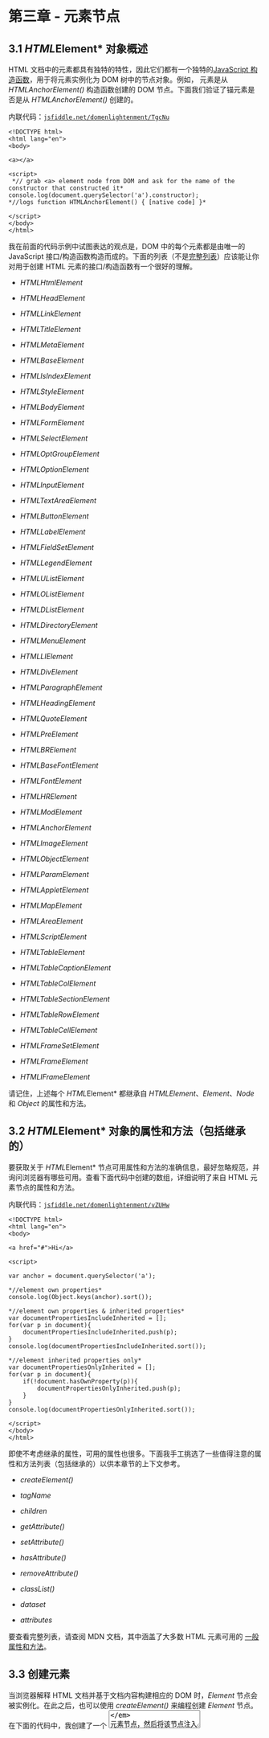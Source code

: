 # 第三章 - 元素节点

## 3.1 *HTML*Element* 对象概述

HTML 文档中的元素都具有独特的特性，因此它们都有一个独特的[JavaScript 构造函数](http://www.w3.org/TR/2003/REC-DOM-Level-2-HTML-20030109/html.html)，用于将元素实例化为 DOM 树中的节点对象。例如，*<a>* 元素是从 *HTMLAnchorElement()* 构造函数创建的 DOM 节点。下面我们验证了锚元素是否是从 *HTMLAnchorElement()* 创建的。

内联代码：[`jsfiddle.net/domenlightenment/TgcNu`](http://jsfiddle.net/domenlightenment/TgcNu)

```
<!DOCTYPE html>
<html lang="en">
<body>

<a></a>

<script>
 *// grab <a> element node from DOM and ask for the name of the constructor that constructed it*
console.log(document.querySelector('a').constructor);
*//logs function HTMLAnchorElement() { [native code] }*

</script>
</body>
</html>

```

我在前面的代码示例中试图表达的观点是，DOM 中的每个元素都是由唯一的 JavaScript 接口/构造函数构造而成的。下面的列表（不是[完整列表](http://www.whatwg.org/specs/web-apps/current-work/multipage/section-index.html#elements-1)）应该能让你对用于创建 HTML 元素的接口/构造函数有一个很好的理解。

+   *HTMLHtmlElement*

+   *HTMLHeadElement*

+   *HTMLLinkElement*

+   *HTMLTitleElement*

+   *HTMLMetaElement*

+   *HTMLBaseElement*

+   *HTMLIsIndexElement*

+   *HTMLStyleElement*

+   *HTMLBodyElement*

+   *HTMLFormElement*

+   *HTMLSelectElement*

+   *HTMLOptGroupElement*

+   *HTMLOptionElement*

+   *HTMLInputElement*

+   *HTMLTextAreaElement*

+   *HTMLButtonElement*

+   *HTMLLabelElement*

+   *HTMLFieldSetElement*

+   *HTMLLegendElement*

+   *HTMLUListElement*

+   *HTMLOListElement*

+   *HTMLDListElement*

+   *HTMLDirectoryElement*

+   *HTMLMenuElement*

+   *HTMLLIElement*

+   *HTMLDivElement*

+   *HTMLParagraphElement*

+   *HTMLHeadingElement*

+   *HTMLQuoteElement*

+   *HTMLPreElement*

+   *HTMLBRElement*

+   *HTMLBaseFontElement*

+   *HTMLFontElement*

+   *HTMLHRElement*

+   *HTMLModElement*

+   *HTMLAnchorElement*

+   *HTMLImageElement*

+   *HTMLObjectElement*

+   *HTMLParamElement*

+   *HTMLAppletElement*

+   *HTMLMapElement*

+   *HTMLAreaElement*

+   *HTMLScriptElement*

+   *HTMLTableElement*

+   *HTMLTableCaptionElement*

+   *HTMLTableColElement*

+   *HTMLTableSectionElement*

+   *HTMLTableRowElement*

+   *HTMLTableCellElement*

+   *HTMLFrameSetElement*

+   *HTMLFrameElement*

+   *HTMLIFrameElement*

请记住，上述每个 *HTML*Element* 都继承自 *HTMLElement*、*Element*、*Node* 和 *Object* 的属性和方法。

## 3.2 *HTML*Element* 对象的属性和方法（包括继承的）

要获取关于 *HTML*Element* 节点可用属性和方法的准确信息，最好忽略规范，并询问浏览器有哪些可用。查看下面代码中创建的数组，详细说明了来自 HTML 元素节点的属性和方法。

内联代码：[`jsfiddle.net/domenlightenment/vZUHw`](http://jsfiddle.net/domenlightenment/vZUHw)

```
<!DOCTYPE html>
<html lang="en">
<body>

<a href="#">Hi</a>

<script>

var anchor = document.querySelector('a');

*//element own properties*
console.log(Object.keys(anchor).sort());

*//element own properties & inherited properties*
var documentPropertiesIncludeInherited = [];
for(var p in document){
	documentPropertiesIncludeInherited.push(p);
}
console.log(documentPropertiesIncludeInherited.sort());

*//element inherited properties only*
var documentPropertiesOnlyInherited = [];
for(var p in document){
	if(!document.hasOwnProperty(p)){
		documentPropertiesOnlyInherited.push(p);
	}
}
console.log(documentPropertiesOnlyInherited.sort());

</script>
</body>
</html>

```

即使不考虑继承的属性，可用的属性也很多。下面我手工挑选了一些值得注意的属性和方法列表（包括继承的）以供本章节的上下文参考。

+   *createElement()*

+   *tagName*

+   *children*

+   *getAttribute()*

+   *setAttribute()*

+   *hasAttribute()*

+   *removeAttribute()*

+   *classList()*

+   *dataset*

+   *attributes*

要查看完整列表，请查阅 MDN 文档，其中涵盖了大多数 HTML 元素可用的 [一般属性和方法](https://developer.mozilla.org/en/DOM/element)。

## 3.3 创建元素

当浏览器解释 HTML 文档并基于文档内容构建相应的 DOM 时，*Element* 节点会被实例化。在此之后，也可以使用 *createElement()* 来编程创建 *Element* 节点。在下面的代码中，我创建了一个 *<textarea>* 元素节点，然后将该节点注入到实时 DOM 树中。

live code: [`jsfiddle.net/domenlightenment/d3Yvv`](http://jsfiddle.net/domenlightenment/d3Yvv)

```
<!DOCTYPE html>
<html lang="en">
<body>
<script>

var elementNode = document.createElement('textarea'); *//HTMLTextAreaElement() constructs <textarea>*
document.body.appendChild(elementNode);

console.log(document.querySelector('textarea')); *//verify it's now in the DOM*

</script>
</body>
</html>

```

传递给 *createElement()* 方法的值是一个字符串，指定要创建的元素类型（也称为 *[tagName](http://www.w3.org/TR/2000/REC-DOM-Level-2-Core-20001113/core.html#ID-104682815)*）。

### 注意

传递给 createElement 的值在创建元素之前会被更改为小写字符串。

## 3.4 获取元素的标签名

使用 *tagName* 属性可以访问元素的名称。*tagName* 属性返回与使用 *nodeName* 返回的值相同。无论源 HTML 文档中的大小写如何，两者都返回大写值。

下面我们获取 DOM 中 *<a>* 元素的名称。

live code: [`jsfiddle.net/domenlightenment/YJb3W`](http://jsfiddle.net/domenlightenment/YJb3W)

```
<!DOCTYPE html>
<html lang="en">
<body>

<a href="#">Hi</a>

<script>

console.log(document.querySelector('a').tagName); *//logs A*

*//the nodeName property returns the same value*
console.log(document.querySelector('a').nodeName); *//logs A*

</script>
</body>
</html>

```

## 3.5 获取元素属性和值的列表/集合

使用 *attributes* 属性（从 *Node* 继承给元素节点）可以获取元素当前定义的 *[Attr](http://www.w3.org/TR/DOM-Level-3-Core/core.html#ID-637646024)* 节点的集合。返回的列表是一个 *[NameNodeMap](https://developer.mozilla.org/en/DOM/NamedNodeMap)*。下面我循环遍历属性集合，暴露集合中包含的每个 *Attr* 节点对象。

live code: [`jsfiddle.net/domenlightenment/9gVQf`](http://jsfiddle.net/domenlightenment/9gVQf)

```
<!DOCTYPE html>
<html lang="en">
<body>

<a href='#' title="title" data-foo="dataFoo" class="yes" style="margin:0;" foo="boo"></a>

<script>

var atts = document.querySelector('a').attributes;

for(var i=0; i< atts.length; i++){
	console.log(atts[i].nodeName +'='+ atts[i].nodeValue);
}

</script>
</body>
</html>

```

### 注意

从访问 attributes 属性返回的数组应该被视为活动的。这意味着其内容随时可以更改。

返回的数组继承自 *NameNodeMap*，提供了一些操作数组的方法，如 *getNamtedItem()*、*setNamedItem()* 和 *removeNamedItem()*。使用这些方法操作 *attributes* 应该次于使用 *getAttribute()*、*setAttribute()*、*hasAttribute()*、*removeAttribute()*。作者认为处理 [Attr](http://www.w3.org/TR/DOM-Level-3-Core/core.html#ID-637646024) 节点很混乱。使用 *attributes* 的唯一优点在于其功能性，可以返回一个活动属性列表。

*attributes* 属性是一个类似数组的集合，具有只读的 *length* 属性。

布尔属性（例如 *<option selected>foo</option>*）会显示在 *attributes* 列表中，但除非提供值（例如 *<option selected="selected">foo</option>*），否则没有值。

## 3.6 获取、设置和删除元素的属性值

获取、设置或删除元素 [属性](http://www.whatwg.org/specs/web-apps/current-work/#attributes-1) 值的最一致的方式是使用 *getAttribute()*, *setAttribute()* 和 *removeAttribute()* 方法。在下面的代码中，我演示了管理元素属性的每种方法。

实时代码：[`jsfiddle.net/domenlightenment/wp7rq`](http://jsfiddle.net/domenlightenment/wp7rq)

```
<!DOCTYPE html>
<html lang="en">
<body>

<a href='#' title="title" data-foo="dataFoo" style="margin:0;" class="yes" foo="boo" hidden="hidden">#link</a>

<script>

var atts = document.querySelector('a');

*//remove attributes*
atts.removeAttribute('href');
atts.removeAttribute('title');
atts.removeAttribute('style');
atts.removeAttribute('data-foo');
atts.removeAttribute('class');
atts.removeAttribute('foo'); *//custom attribute*
atts.removeAttribute('hidden'); *//boolean attribute*

*//set (really re-set) attributes*
atts.setAttribute('href','#');
atts.setAttribute('title','title');
atts.setAttribute('style','margin:0;');
atts.setAttribute('data-foo','dataFoo');
atts.setAttribute('class','yes');
atts.setAttribute('foo','boo');
atts.setAttribute('hidden','hidden');* //boolean attribute requires sending the attribute as the value too*

*//get attributes*
console.log(atts.getAttribute('href'));
console.log(atts.getAttribute('title'));
console.log(atts.getAttribute('style'));
console.log(atts.getAttribute('data-foo'));
console.log(atts.getAttribute('class'));
console.log(atts.getAttribute('foo'));
console.log(atts.getAttribute('hidden'));

</script>
</body>
</html>

```

### 注释

使用 *removeAttribute()* 而不是使用 *setAttribute()* 将属性值设置为 *null* 或 *''*

一些元素属性可以作为对象属性从元素节点获取（即 *document.body.id* 或 *document.body.className*）。作者建议避免使用这些属性，而是使用 remove、set 和 get 属性方法。

## 3.7 验证元素是否具有特定属性

确定（即布尔）元素是否具有属性的最佳方法是使用 *hasAttribute()* 方法。下面我验证 *<a>* 是否具有 *href*、*title*、*style*、*data-foo*、*class* 和 *foo* 属性。

实时代码：[`jsfiddle.net/domenlightenment/hbCCE`](http://jsfiddle.net/domenlightenment/hbCCE)

```
<!DOCTYPE html>
<html lang="en">
<body>

<a href='#' title="title" data-foo="dataFoo" style="margin:0;" class="yes" goo></a>

<script>

var atts = document.querySelector('a');

console.log(
	atts.hasAttribute('href'),
	atts.hasAttribute('title'),
	atts.hasAttribute('style'),
	atts.hasAttribute('data-foo'),
	atts.hasAttribute('class'),
	atts.hasAttribute('goo') *//Notice this is true regardless if a value is defined* 
)

</script>
</body>
</html>

```

即使属性没有值，该方法也会返回 *true*。例如，使用 *hasAttribute()* 我们可以为 [布尔属性](http://www.w3.org/TR/html4/intro/sgmltut.html#h-3.3.4.2) 得到一个布尔值。在下面的代码示例中，我们检查复选框是否被选中。

实时代码：[`jsfiddle.net/domenlightenment/tb6Ja`](http://jsfiddle.net/domenlightenment/tb6Ja)

```
<!DOCTYPE html>
<html lang="en">
<body>

<input type="checkbox" checked></input>

<script>

var atts = document.querySelector('input');

console.log(atts.hasAttribute('checked')); *//logs true*

</script>
</body>
</html>

```

## 3.8 获取类属性值列表

使用元素节点上可用的 *classList* 属性，我们可以访问一个类属性值列表（即 *[DOMTokenList](http://www.w3.org/TR/dom/#interface-domtokenlist)*），这比从 *className* 属性返回的空格分隔的字符串值更容易处理。在下面的代码中，我对比了 *classList* 与 *className* 的使用。

实时代码：[`jsfiddle.net/domenlightenment/DLJEA`](http://jsfiddle.net/domenlightenment/DLJEA)

```
<!DOCTYPE html>
<html lang="en">
<body>

<div class="big brown bear"></div>

<script>

var elm = document.querySelector('div');

console.log(elm.classList); *//big brown bear {0="big", 1="brown", 2="bear", length=3, ...}*
console.log(elm.className); *//logs 'big brown bear'*

</script>
</body>
</html>
```

### 注释

鉴于 *classList* 是类似数组的集合，它有一个只读的 *length* 属性。

*classList* 是只读的，但可以使用 *add()*、*remove()*、*contains()* 和 *toggle()* 方法进行修改

IE9 不支持 *classList*。支持将在 [IE10](http://blogs.msdn.com/b/ie/archive/2012/05/31/windows-release-preview-the-sixth-ie10-platform-preview.aspx) 中出现。有 [几种](https://github.com/eligrey/classList.js) [polyfills](https://gist.github.com/1381839) 可用。

## 3.9 添加和删除类属性的子值

使用 *classList.add()* 和 *classList.remove()* 方法非常简单地编辑类属性的值。在下面的代码中，我演示了添加和删除类值。

实时代码：[`jsfiddle.net/domenlightenment/YVaUU`](http://jsfiddle.net/domenlightenment/YVaUU)

```
<!DOCTYPE html>
<html lang="en">
<body>
<div class="dog"></div>​

<script>

var elm = document.querySelector('div');

elm.classList.add('cat');
elm.classList.remove('dog');
console.log(elm.className); *//'cat'*

</script>
</body>
</html>

```

## 3.10 切换类属性值

使用*classList.toggle()*方法，我们可以切换类属性的子值。这使我们能够在缺失时添加一个值，或者在已经添加时删除一个值。在下面的代码中，我切换了*'visible'*值和*'grow'*值。这实质上意味着我从类属性值中删除*'visible'*并添加*'grow'*。

live code: [`jsfiddle.net/domenlightenment/uFp6J`](http://jsfiddle.net/domenlightenment/uFp6J)

```
<!DOCTYPE html>
<html lang="en">
<body>
<div class="visible"></div>​

<script>

var elm = document.querySelector('div');

elm.classList.toggle('visible');
elm.classList.toggle('grow');
console.log(elm.className); *//'grow'*

</script>
</body>
</html>

```

## 3.11 确定类属性值是否包含特定值

使用*classList.contains()*方法，可以确定（布尔值）类属性值是否包含特定的子值。在下面的代码中，我们测试*<div>*类属性是否包含*brown*的子值。

live code: [`jsfiddle.net/domenlightenment/njyaP`](http://jsfiddle.net/domenlightenment/njyaP)

```
<!DOCTYPE html>
<html lang="en">
<body>
<div class="big brown bear"></div>​

<script>

var elm = document.querySelector('div');

console.log(elm.classList.contains('brown')); *//logs true*

</script>
</body>
</html>

```

## 3.12 获取和设置数据属性*

元素节点的*dataset*属性提供了一个包含以 data-*开头的所有元素属性的对象。因为它只是一个 JavaScript 对象，我们可以操作*dataset*，并使 DOM 中的元素反映这些更改。

live code: [`jsfiddle.net/domenlightenment/ystgj`](http://jsfiddle.net/domenlightenment/ystgj)

```
<!DOCTYPE html>
<html lang="en">
<body>

<div data-foo-foo="foo" data-bar-bar="bar"></div>​

<script>

var elm = document.querySelector('div');

*//get* *console.log(elm.**dataset.fooFoo**); *//logs 'foo'*
console.log(elm.**dataset.barBar**); *//logs 'bar'*

*//set*
**elm.dataset.gooGoo = 'goo';**
console.log(elm.dataset); *//logs DOMStringMap {fooFoo="foo", barBar="bar", gooGoo="goo"}*

*//what the element looks like in the DOM* 
console.log(elm); *//logs <div data-foo-foo="foo" data-bar-bar="bar" data-goo-goo="goo">*

</script>
</body>
</html>* 
```

*### 注意事项

*dataset*包含数据属性的驼峰命名版本。这意味着*data-foo-foo*将在数据集*DOMStringMap*对象的属性*fooFoo*中列出。*-*被驼峰命名替换。

通过在 DOM 上使用*delete*运算符来删除数据-*属性是非常简单的（例如*delete dataset.fooFoo*）

*dataset*在 IE9 中不受支持。有一个[polyfill](https://github.com/remy/polyfills/blob/master/dataset.js)可用。然而，您总是可以使用 getAttribute('data-foo')，removeAttribute('data-foo')，setAttribute('data-foo')，hasAttribute('data-foo')。
